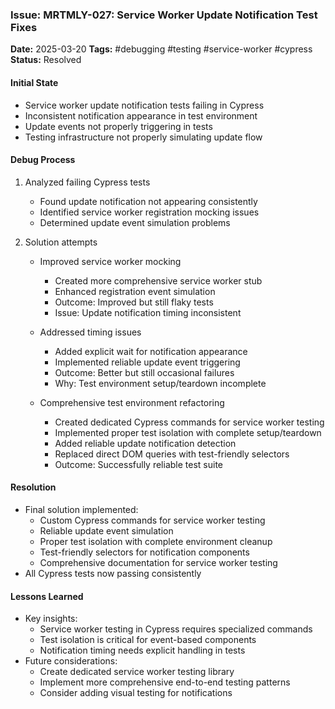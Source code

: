 ### Issue: MRTMLY-027: Service Worker Update Notification Test Fixes
**Date:** 2025-03-20
**Tags:** #debugging #testing #service-worker #cypress
**Status:** Resolved

#### Initial State
- Service worker update notification tests failing in Cypress
- Inconsistent notification appearance in test environment
- Update events not properly triggering in tests
- Testing infrastructure not properly simulating update flow

#### Debug Process
1. Analyzed failing Cypress tests
   - Found update notification not appearing consistently
   - Identified service worker registration mocking issues
   - Determined update event simulation problems

2. Solution attempts
   - Improved service worker mocking
     - Created more comprehensive service worker stub
     - Enhanced registration event simulation
     - Outcome: Improved but still flaky tests
     - Issue: Update notification timing inconsistent

   - Addressed timing issues
     - Added explicit wait for notification appearance
     - Implemented reliable update event triggering
     - Outcome: Better but still occasional failures
     - Why: Test environment setup/teardown incomplete

   - Comprehensive test environment refactoring
     - Created dedicated Cypress commands for service worker testing
     - Implemented proper test isolation with complete setup/teardown
     - Added reliable update notification detection
     - Replaced direct DOM queries with test-friendly selectors
     - Outcome: Successfully reliable test suite

#### Resolution
- Final solution implemented:
  - Custom Cypress commands for service worker testing
  - Reliable update event simulation
  - Proper test isolation with complete environment cleanup
  - Test-friendly selectors for notification components
  - Comprehensive documentation for service worker testing
- All Cypress tests now passing consistently

#### Lessons Learned
- Key insights:
  - Service worker testing in Cypress requires specialized commands
  - Test isolation is critical for event-based components
  - Notification timing needs explicit handling in tests
- Future considerations:
  - Create dedicated service worker testing library
  - Implement more comprehensive end-to-end testing patterns
  - Consider adding visual testing for notifications
